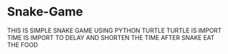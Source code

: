 # Snake-Game
THIS IS SIMPLE SNAKE GAME USING PYTHON TURTLE
TURTLE IS IMPORT 
TIME IS IMPORT TO  DELAY AND SHORTEN THE TIME AFTER SNAKE EAT THE FOOD

